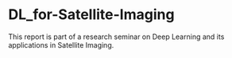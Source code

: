 # DL_for-Satellite-Imaging

This report is part of a research seminar on Deep Learning and its applications in Satellite Imaging.
